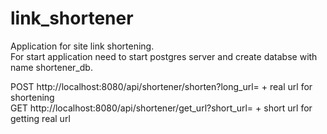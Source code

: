 # link_shortener  
Application for site link shortening.  
For start application need to start postgres server and create databse with name shortener_db.

POST http://localhost:8080/api/shortener/shorten?long_url= + real url for shortening  
GET http://localhost:8080/api/shortener/get_url?short_url= + short url for getting real url
